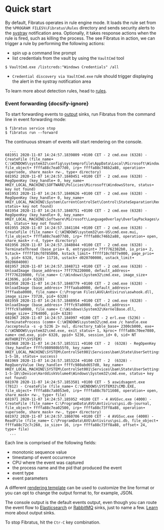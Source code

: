 # Quick start

By default, Fibratus operates in rule engine mode. It loads the rule set from the `%PROGRAM FILES%\Fibratus\Rules` directory and sends security alerts to the [systray](/alerts/senders/systray) notification area. Optionally, it takes response actions when the rule is fired, such as killing the process. The see Fibratus in action, we can trigger a rule by performing the following actions:

- spin up a command line prompt
- list credentials from the vault by using the `VaultCmd` tool
```
$ VaultCmd.exe /listcreds:"Windows Credentials" /all
```

- `Credential discovery via VaultCmd.exe` rule should trigger displaying the alert in the systray notification area

To learn more about detection rules, head to [rules](/filters/rules).

### Event forwarding {docsify-ignore}

To start forwarding events to [output](/outputs/introduction) sinks, run Fibratus from the command line in event forwarding mode:

```
$ fibratus service stop
$ fibratus run --forward
```

The continuous stream of events will start rendering on the console.

```
  ...
681951 2020-11-07 14:24:57.1839809 +0100 CET - 2 cmd.exe (6328) - CreateFile (file_name➜ C:\WINDOWS\system32\config\systemprofile\AppData\Local\Microsoft\WindowsApps\, file_object➜ ffffa88c7ea077d0, irp➜ ffffa88c746b2a88, operation➜ supersede, share_mask➜ rw-, type➜ directory)
681952 2020-11-07 14:24:57.1840451 +0100 CET - 2 cmd.exe (6328) - RegOpenKey (key_handle➜ 0, key_name➜ HKEY_LOCAL_MACHINE\SOFTWARE\Policies\Microsoft\WindowsStore, status➜ key not found)
681953 2020-11-07 14:24:57.1840626 +0100 CET - 2 cmd.exe (6328) - RegOpenKey (key_handle➜ 0, key_name➜ HKEY_LOCAL_MACHINE\System\CurrentControlSet\Control\StateSeparation\RedirectionMap\Keys, status➜ key not found)
681954 2020-11-07 14:24:57.1840751 +0100 CET - 2 cmd.exe (6328) - RegOpenKey (key_handle➜ 0, key_name➜ HKEY_LOCAL_MACHINE\Software\Microsoft\LanguageOverlay\OverlayPackages\en-US, status➜ key not found)
681955 2020-11-07 14:24:57.1841104 +0100 CET - 2 cmd.exe (6328) - CreateFile (file_name➜ C:\WINDOWS\system32\en-US\cmd.exe.mui, file_object➜ ffffa88c7ea077d0, irp➜ ffffa88c746b2a88, operation➜ open, share_mask➜ r-d, type➜ directory)
681956 2020-11-07 14:24:57.1848044 +0100 CET - 2 cmd.exe (6328) - TerminateThread (base_prio➜ 8, entrypoint➜ 7ff7762382b0, io_prio➜ 2, kstack➜ fffff10cf0785000, kstack_limit➜ fffff10cf077e000, page_prio➜ 5, pid➜ 6328, tid➜ 11716, ustack➜ d020700000, ustack_limit➜ d020604000)
681957 2020-11-07 14:24:57.1848713 +0100 CET - 2 cmd.exe (6328) - UnloadImage (base_address➜ 7ff776220000, default_address➜ 7ff776220000, file_name➜ C:\Windows\System32\cmd.exe, image_size➜ 413696, pid➜ 6328)
681958 2020-11-07 14:24:57.1848779 +0100 CET - 2 cmd.exe (6328) - UnloadImage (base_address➜ 7fffaaba0000, default_address➜ 7fffaaba0000, file_name➜ C:\Program Files\AVG\Antivirus\aswhook.dll, image_size➜ 73728, pid➜ 6328)
681959 2020-11-07 14:24:57.1848954 +0100 CET - 2 cmd.exe (6328) - UnloadImage (base_address➜ 7fffc97a0000, default_address➜ 7fffc97a0000, file_name➜ C:\Windows\System32\KernelBase.dll, image_size➜ 2764800, pid➜ 6328)
681967 2020-11-07 14:24:57.184997 +0100 CET - 2 erl.exe (5236) - TerminateProcess (comm➜ C:\WINDOWS\system32\cmd.exe /c handle.exe /accepteula -s -p 5236 2> nul, directory_table_base➜ 2300cb000, exe➜ C:\WINDOWS\system32\cmd.exe, exit_status➜ 1, kproc➜ ffffa88c70ee7080, name➜ cmd.exe, pid➜ 6328, ppid➜ 5236, session_id➜ 0, sid➜ NT AUTHORITY\SYSTEM)
681968 2020-11-07 14:24:57.1853111 +0100 CET - 2  (6328) - RegOpenKey (key_handle➜ ffffc980980b55f0, key_name➜ HKEY_LOCAL_MACHINE\SYSTEM\ControlSet001\Services\bam\State\UserSettings\S-1-5-18, status➜ success)
681969 2020-11-07 14:24:57.1853224 +0100 CET - 2  (6328) - RegQueryValue (key_handle➜ ffffc980abd657d0, key_name➜ HKEY_LOCAL_MACHINE\SYSTEM\ControlSet001\Services\bam\State\UserSettings\S-1-5-18\\Device\HarddiskVolume4\Windows\System32\cmd.exe, status➜ key not found)
681970 2020-11-07 14:24:57.1853581 +0100 CET - 5 aswidsagent.exe (7812) - CreateFile (file_name➜ C:\WINDOWS\SYSTEM32\CMD.EXE, file_object➜ ffffa88c7a8053e0, irp➜ ffffa88c7b711608, operation➜ open, share_mask➜ rw-, type➜ file)
681971 2020-11-07 14:24:57.185952 +0100 CET - 4 AVGSvc.exe (4000) - CreateFile (file_name➜ C:\ProgramData\AVG\Antivirus\psi.db-journal, file_object➜ ffffa88c7ea02500, irp➜ ffffa88c73ff8a88, operation➜ supersede, share_mask➜ rw-, type➜ directory)
681972 2020-11-07 14:24:57.1860706 +0100 CET - 4 AVGSvc.exe (4000) - ReadFile (file_name➜ C:\ProgramData\AVG\Antivirus\psi.db, file_object➜ ffffa88c72c7c260, io_size➜ 16, irp➜ ffffa88c73ff8a88, offset➜ 24, type➜ file)
  ...
```

Each line is comprised of the following fields:

- monotonic sequence value
- timestamp of event occurrence
- CPU where the event was captured
- the process name and the pid that produced the event
- event type
- event parameters

A different [rendering template](/outputs/console?id=templates) can be used to customize the line format or you can opt to change the output format to, for example, JSON.

The console output is the default events output, even though you can route the event flow to [Elasticsearch](https://www.elastic.co/elasticsearch/) or [RabbitMQ](https://www.rabbitmq.com/) sinks, just to name a few. [Learn](/outputs/introduction) more about output sinks.

To stop Fibratus, hit the `Ctr-C` key combination.
